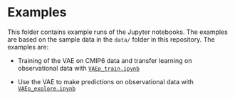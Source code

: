 # Examples

This folder contains example runs of the Jupyter notebooks. The examples are based on the sample data in the `data/` folder in this repository. The examples are:

- Training of the VAE on CMIP6 data and transfer learning on observational data with [`VAEp_train.ipynb`](VAEp_train.md)

- Use the VAE to make predictions on observational data with [`VAEp_explore.ipynb`](VAEp_explore.md)